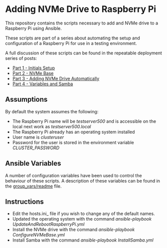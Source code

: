# Adding NVMe Drive to Raspberry Pi

This repository contains the scripts necessary to add and NVMe drive to a Raspberry Pi using Ansible.

These scripts are part of a series about automating the setup and configuration of a Raspberry Pi for use in a testing environment.

A full discussion of these scripts can be found in the repeatable deployment series of posts:

* [Part 1 - Initials Setup](https://blog.mark-stevens.co.uk/2024/03/repeatable-deployments-part-1/)
* [Part 2 - NVMe Base](https://blog.mark-stevens.co.uk/2024/03/repeatable-deployments-part-1/)
* [Part 3 - Adding NVMe Drive Automatically](https://blog.mark-stevens.co.uk/2024/07/repeatable-deployments-3-adding-nvme-drive-automatically/)
* [Part 4 - Variables and Samba](https://blog.mark-stevens.co.uk/2024/10/repeatable-deployments-4-variables-and-samba/)

## Assumptions

By default the system assumes the following:

* The Raspberry Pi name will be _testserver500_ and is accessible on the local next work as _testserver500.local_
* The Raspberry Pi already has an operating system installed
* User name is _clusteruser_
* Password for the user is stored in the environment variable _CLUSTER_PASSWORD_

## Ansible Variables

A number of configuration variables have been used to control the behaviour of these scripts.  A description of these variables can be found in the [group_vars/readme](Scripts/group_vars/readme.md) file.

## Instructions

* Edit the hosts.ini_ file if you wish to change any of the default names.
* Updated the operating system with the command _ansible-playbook UpdateAndRebootRaspberryPi.yml_
* Install the NVMe drive with the command _ansible-playbook ConfigureNVMeBase.yml_
* Install Samba with the command _ansible-playbook InstallSamba.yml_


